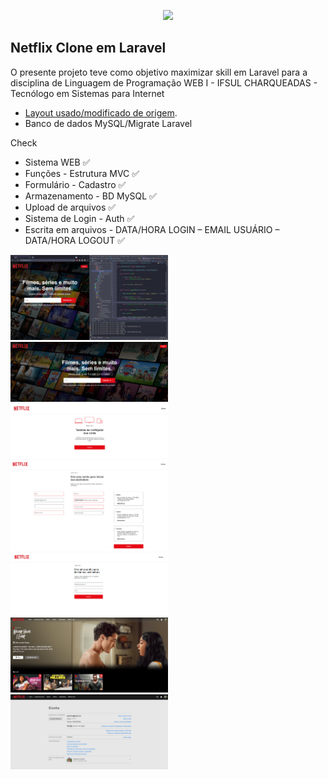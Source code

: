 <p align="center"><a href="#" target="_blank"><img src="https://www.wdwinfo.com/wp-content/uploads/2016/05/netflix-logo-.png" width="400"></a></p>

## Netflix Clone em Laravel

O presente projeto teve como objetivo maximizar skill em Laravel para a disciplina de Linguagem de Programação WEB I - IFSUL CHARQUEADAS - Tecnólogo em Sistemas para Internet 

- [Layout usado/modificado de origem](https://github.com/bahramzade/netflix-clone-cideigniter).
- Banco de dados MySQL/Migrate Laravel

Check
- Sistema WEB &#9989;
- Funções - Estrutura MVC &#9989;
- Formulário - Cadastro &#9989;
- Armazenamento - BD MySQL &#9989;
- Upload de arquivos &#9989;
- Sistema de Login - Auth &#9989;
- Escrita em arquivos - DATA/HORA LOGIN – EMAIL USUÁRIO – DATA/HORA LOGOUT &#9989;


<img style="text-align: center; margin: auto; width: 50%" src="public/assets/img/print/7.png" ><br>
<img style="text-align: center; margin: auto; width: 50%" src="public/assets/img/print/1.png" ><br>
<img style="text-align: center; margin: auto; width: 50%" src="public/assets/img/print/4.png" ><br>
<img style="text-align: center; margin: auto; width: 50%" src="public/assets/img/print/2.png" ><br>
<img style="text-align: center; margin: auto; width: 50%" src="public/assets/img/print/3.png" ><br>
<img style="text-align: center; margin: auto; width: 50%" src="public/assets/img/print/5.png" ><br>
<img style="text-align: center; margin: auto; width: 50%" src="public/assets/img/print/6.png" ><br>
